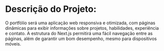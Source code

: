 <h1>Descrição do Projeto:</h1>

O portfólio será uma aplicação web responsiva e otimizada, com páginas dinâmicas para exibir informações sobre projetos, habilidades, experiência e contato. A estrutura do Next.js permitirá uma fácil navegação entre as páginas, além de garantir um bom desempenho, mesmo para dispositivos móveis.
